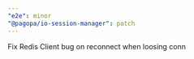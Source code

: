 ```yaml
---
"e2e": minor
"@pagopa/io-session-manager": patch
---
```


Fix Redis Client bug on reconnect when loosing conn
